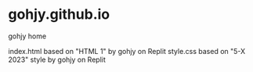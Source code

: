 # gohjy.github.io
gohjy home

index.html based on "HTML 1" by gohjy on Replit
style.css based on "5-X 2023" style by gohjy on Replit
